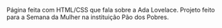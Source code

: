 Página feita com HTML/CSS que fala sobre a Ada Lovelace. Projeto feito para a Semana da Mulher na instituição Pão dos Pobres.
